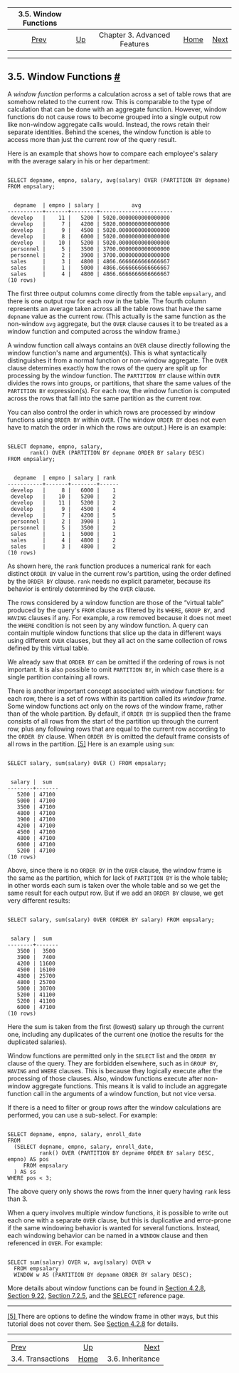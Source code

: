 <!--?xml version="1.0" encoding="UTF-8" standalone="no"?-->

|                  3.5. Window Functions                  |                                                             |                              |                                                       |                                                       |
| :-----------------------------------------------------: | :---------------------------------------------------------- | :--------------------------: | ----------------------------------------------------: | ----------------------------------------------------: |
| [Prev](tutorial-transactions.html "3.4. Transactions")  | [Up](tutorial-advanced.html "Chapter 3. Advanced Features") | Chapter 3. Advanced Features | [Home](index.html "PostgreSQL 17devel Documentation") |  [Next](tutorial-inheritance.html "3.6. Inheritance") |

***

## 3.5. Window Functions [#](#TUTORIAL-WINDOW)



A *window function* performs a calculation across a set of table rows that are somehow related to the current row. This is comparable to the type of calculation that can be done with an aggregate function. However, window functions do not cause rows to become grouped into a single output row like non-window aggregate calls would. Instead, the rows retain their separate identities. Behind the scenes, the window function is able to access more than just the current row of the query result.

Here is an example that shows how to compare each employee's salary with the average salary in his or her department:

```

SELECT depname, empno, salary, avg(salary) OVER (PARTITION BY depname) FROM empsalary;
```

```

  depname  | empno | salary |          avg
-----------+-------+--------+-----------------------
 develop   |    11 |   5200 | 5020.0000000000000000
 develop   |     7 |   4200 | 5020.0000000000000000
 develop   |     9 |   4500 | 5020.0000000000000000
 develop   |     8 |   6000 | 5020.0000000000000000
 develop   |    10 |   5200 | 5020.0000000000000000
 personnel |     5 |   3500 | 3700.0000000000000000
 personnel |     2 |   3900 | 3700.0000000000000000
 sales     |     3 |   4800 | 4866.6666666666666667
 sales     |     1 |   5000 | 4866.6666666666666667
 sales     |     4 |   4800 | 4866.6666666666666667
(10 rows)
```

The first three output columns come directly from the table `empsalary`, and there is one output row for each row in the table. The fourth column represents an average taken across all the table rows that have the same `depname` value as the current row. (This actually is the same function as the non-window `avg` aggregate, but the `OVER` clause causes it to be treated as a window function and computed across the window frame.)

A window function call always contains an `OVER` clause directly following the window function's name and argument(s). This is what syntactically distinguishes it from a normal function or non-window aggregate. The `OVER` clause determines exactly how the rows of the query are split up for processing by the window function. The `PARTITION BY` clause within `OVER` divides the rows into groups, or partitions, that share the same values of the `PARTITION BY` expression(s). For each row, the window function is computed across the rows that fall into the same partition as the current row.

You can also control the order in which rows are processed by window functions using `ORDER BY` within `OVER`. (The window `ORDER BY` does not even have to match the order in which the rows are output.) Here is an example:

```

SELECT depname, empno, salary,
       rank() OVER (PARTITION BY depname ORDER BY salary DESC)
FROM empsalary;
```

```

  depname  | empno | salary | rank
-----------+-------+--------+------
 develop   |     8 |   6000 |    1
 develop   |    10 |   5200 |    2
 develop   |    11 |   5200 |    2
 develop   |     9 |   4500 |    4
 develop   |     7 |   4200 |    5
 personnel |     2 |   3900 |    1
 personnel |     5 |   3500 |    2
 sales     |     1 |   5000 |    1
 sales     |     4 |   4800 |    2
 sales     |     3 |   4800 |    2
(10 rows)
```

As shown here, the `rank` function produces a numerical rank for each distinct `ORDER BY` value in the current row's partition, using the order defined by the `ORDER BY` clause. `rank` needs no explicit parameter, because its behavior is entirely determined by the `OVER` clause.

The rows considered by a window function are those of the “virtual table” produced by the query's `FROM` clause as filtered by its `WHERE`, `GROUP BY`, and `HAVING` clauses if any. For example, a row removed because it does not meet the `WHERE` condition is not seen by any window function. A query can contain multiple window functions that slice up the data in different ways using different `OVER` clauses, but they all act on the same collection of rows defined by this virtual table.

We already saw that `ORDER BY` can be omitted if the ordering of rows is not important. It is also possible to omit `PARTITION BY`, in which case there is a single partition containing all rows.

There is another important concept associated with window functions: for each row, there is a set of rows within its partition called its *window frame*. Some window functions act only on the rows of the window frame, rather than of the whole partition. By default, if `ORDER BY` is supplied then the frame consists of all rows from the start of the partition up through the current row, plus any following rows that are equal to the current row according to the `ORDER BY` clause. When `ORDER BY` is omitted the default frame consists of all rows in the partition. [\[5\]](#ftn.id-1.4.5.6.9.5) Here is an example using `sum`:

```

SELECT salary, sum(salary) OVER () FROM empsalary;
```

```

 salary |  sum
--------+-------
   5200 | 47100
   5000 | 47100
   3500 | 47100
   4800 | 47100
   3900 | 47100
   4200 | 47100
   4500 | 47100
   4800 | 47100
   6000 | 47100
   5200 | 47100
(10 rows)
```

Above, since there is no `ORDER BY` in the `OVER` clause, the window frame is the same as the partition, which for lack of `PARTITION BY` is the whole table; in other words each sum is taken over the whole table and so we get the same result for each output row. But if we add an `ORDER BY` clause, we get very different results:

```

SELECT salary, sum(salary) OVER (ORDER BY salary) FROM empsalary;
```

```

 salary |  sum
--------+-------
   3500 |  3500
   3900 |  7400
   4200 | 11600
   4500 | 16100
   4800 | 25700
   4800 | 25700
   5000 | 30700
   5200 | 41100
   5200 | 41100
   6000 | 47100
(10 rows)
```

Here the sum is taken from the first (lowest) salary up through the current one, including any duplicates of the current one (notice the results for the duplicated salaries).

Window functions are permitted only in the `SELECT` list and the `ORDER BY` clause of the query. They are forbidden elsewhere, such as in `GROUP BY`, `HAVING` and `WHERE` clauses. This is because they logically execute after the processing of those clauses. Also, window functions execute after non-window aggregate functions. This means it is valid to include an aggregate function call in the arguments of a window function, but not vice versa.

If there is a need to filter or group rows after the window calculations are performed, you can use a sub-select. For example:

```

SELECT depname, empno, salary, enroll_date
FROM
  (SELECT depname, empno, salary, enroll_date,
          rank() OVER (PARTITION BY depname ORDER BY salary DESC, empno) AS pos
     FROM empsalary
  ) AS ss
WHERE pos < 3;
```

The above query only shows the rows from the inner query having `rank` less than 3.

When a query involves multiple window functions, it is possible to write out each one with a separate `OVER` clause, but this is duplicative and error-prone if the same windowing behavior is wanted for several functions. Instead, each windowing behavior can be named in a `WINDOW` clause and then referenced in `OVER`. For example:

```

SELECT sum(salary) OVER w, avg(salary) OVER w
  FROM empsalary
  WINDOW w AS (PARTITION BY depname ORDER BY salary DESC);
```

More details about window functions can be found in [Section 4.2.8](sql-expressions.html#SYNTAX-WINDOW-FUNCTIONS "4.2.8. Window Function Calls"), [Section 9.22](functions-window.html "9.22. Window Functions"), [Section 7.2.5](queries-table-expressions.html#QUERIES-WINDOW "7.2.5. Window Function Processing"), and the [SELECT](sql-select.html "SELECT") reference page.

***

[\[5\] ](#id-1.4.5.6.9.5)There are options to define the window frame in other ways, but this tutorial does not cover them. See [Section 4.2.8](sql-expressions.html#SYNTAX-WINDOW-FUNCTIONS "4.2.8. Window Function Calls") for details.

***

|                                                         |                                                             |                                                       |
| :------------------------------------------------------ | :---------------------------------------------------------: | ----------------------------------------------------: |
| [Prev](tutorial-transactions.html "3.4. Transactions")  | [Up](tutorial-advanced.html "Chapter 3. Advanced Features") |  [Next](tutorial-inheritance.html "3.6. Inheritance") |
| 3.4. Transactions                                       |    [Home](index.html "PostgreSQL 17devel Documentation")    |                                      3.6. Inheritance |
